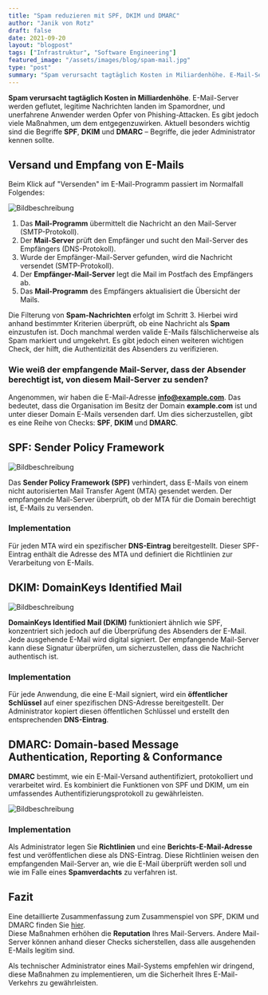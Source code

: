 ```yaml
---
title: "Spam reduzieren mit SPF, DKIM und DMARC"
author: "Janik von Rotz"
draft: false
date: 2021-09-20
layout: "blogpost"
tags: ["Infrastruktur", "Software Engineering"]
featured_image: "/assets/images/blog/spam-mail.jpg"
type: "post"
summary: "Spam verursacht tagtäglich Kosten in Miliardenhöhe. E-Mail-Server werden geflutet, Mails landen fälschlicherweise im Spamordner und unerfahrene Anwender werden mit Mails 'gefischt'. Ebenso viele Massn..."
---
```


**Spam verursacht tagtäglich Kosten in Milliardenhöhe**. E-Mail-Server werden geflutet, legitime Nachrichten landen im Spamordner, und unerfahrene Anwender werden Opfer von Phishing-Attacken. Es gibt jedoch viele Maßnahmen, um dem entgegenzuwirken. Aktuell besonders wichtig sind die Begriffe **SPF**, **DKIM** und **DMARC** – Begriffe, die jeder Administrator kennen sollte.

## Versand und Empfang von E-Mails

Beim Klick auf "Versenden" im E-Mail-Programm passiert im Normalfall Folgendes:

![Bildbeschreibung](/assets/images/blog/smtp.png)


1. Das **Mail-Programm** übermittelt die Nachricht an den Mail-Server (SMTP-Protokoll).
2. Der **Mail-Server** prüft den Empfänger und sucht den Mail-Server des Empfängers (DNS-Protokoll).
3. Wurde der Empfänger-Mail-Server gefunden, wird die Nachricht versendet (SMTP-Protokoll).
4. Der **Empfänger-Mail-Server** legt die Mail im Postfach des Empfängers ab.
5. Das **Mail-Programm** des Empfängers aktualisiert die Übersicht der Mails.

Die Filterung von **Spam-Nachrichten** erfolgt im Schritt 3. Hierbei wird anhand bestimmter Kriterien überprüft, ob eine Nachricht als **Spam** einzustufen ist. Doch manchmal werden valide E-Mails fälschlicherweise als Spam markiert und umgekehrt. Es gibt jedoch einen weiteren wichtigen Check, der hilft, die Authentizität des Absenders zu verifizieren.

### Wie weiß der empfangende Mail-Server, dass der Absender berechtigt ist, von diesem Mail-Server zu senden?

Angenommen, wir haben die E-Mail-Adresse **info@example.com**. Das bedeutet, dass die Organisation im Besitz der Domain **example.com** ist und unter dieser Domain E-Mails versenden darf. Um dies sicherzustellen, gibt es eine Reihe von Checks: **SPF**, **DKIM** und **DMARC**.

## SPF: Sender Policy Framework

![Bildbeschreibung](/assets/images/blog/spf.png)


Das **Sender Policy Framework (SPF)** verhindert, dass E-Mails von einem nicht autorisierten Mail Transfer Agent (MTA) gesendet werden. Der empfangende Mail-Server überprüft, ob der MTA für die Domain berechtigt ist, E-Mails zu versenden.

### Implementation

Für jeden MTA wird ein spezifischer **DNS-Eintrag** bereitgestellt. Dieser SPF-Eintrag enthält die Adresse des MTA und definiert die Richtlinien zur Verarbeitung von E-Mails.

## DKIM: DomainKeys Identified Mail

![Bildbeschreibung](/assets/images/blog/dkim.png)

**DomainKeys Identified Mail (DKIM)** funktioniert ähnlich wie SPF, konzentriert sich jedoch auf die Überprüfung des Absenders der E-Mail. Jede ausgehende E-Mail wird digital signiert. Der empfangende Mail-Server kann diese Signatur überprüfen, um sicherzustellen, dass die Nachricht authentisch ist.

### Implementation

Für jede Anwendung, die eine E-Mail signiert, wird ein **öffentlicher Schlüssel** auf einer spezifischen DNS-Adresse bereitgestellt. Der Administrator kopiert diesen öffentlichen Schlüssel und erstellt den entsprechenden **DNS-Eintrag**.

## DMARC: Domain-based Message Authentication, Reporting & Conformance

**DMARC** bestimmt, wie ein E-Mail-Versand authentifiziert, protokolliert und verarbeitet wird. Es kombiniert die Funktionen von SPF und DKIM, um ein umfassendes Authentifizierungsprotokoll zu gewährleisten.

![Bildbeschreibung](/assets/images/blog/dmarc.png)


### Implementation

Als Administrator legen Sie **Richtlinien** und eine **Berichts-E-Mail-Adresse** fest und veröffentlichen diese als DNS-Eintrag. Diese Richtlinien weisen den empfangenden Mail-Server an, wie die E-Mail überprüft werden soll und wie im Falle eines **Spamverdachts** zu verfahren ist.

## Fazit

Eine detaillierte Zusammenfassung zum Zusammenspiel von SPF, DKIM und DMARC finden Sie [hier](#).  
Diese Maßnahmen erhöhen die **Reputation** Ihres Mail-Servers. Andere Mail-Server können anhand dieser Checks sicherstellen, dass alle ausgehenden E-Mails legitim sind.

Als technischer Administrator eines Mail-Systems empfehlen wir dringend, diese Maßnahmen zu implementieren, um die Sicherheit Ihres E-Mail-Verkehrs zu gewährleisten.
